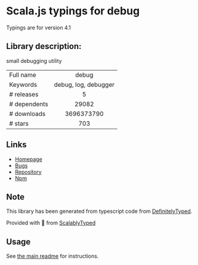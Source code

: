 
# Scala.js typings for debug

Typings are for version 4.1

## Library description:
small debugging utility

|                    |                 |
| ------------------ | :-------------: |
| Full name          | debug |
| Keywords           | debug, log, debugger |
| # releases         | 5 |
| # dependents       | 29082 |
| # downloads        | 3696373790 |
| # stars            | 703 |

## Links
- [Homepage](https://github.com/visionmedia/debug#readme)
- [Bugs](https://github.com/visionmedia/debug/issues)
- [Repository](https://github.com/visionmedia/debug)
- [Npm](https://www.npmjs.com/package/debug)
    


## Note
This library has been generated from typescript code from [DefinitelyTyped](https://definitelytyped.org).

Provided with :purple_heart: from [ScalablyTyped](https://github.com/oyvindberg/ScalablyTyped)

## Usage
See [the main readme](../../readme.md) for instructions.


